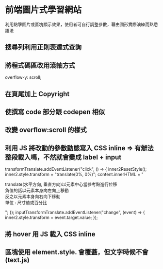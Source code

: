 # 前端圖片式學習網站

利用點擊圖片或區塊顯示效果，使用者可自行調整參數，藉由圖形實際演練而熟悉語法

## 搜尋列利用正則表達式查詢

## 將程式碼區改用滾軸方式

overflow-y: scroll;

## 在頁尾加上 Copyright

## 使撰寫 code 部分跟 codepen 相似

## 改變 overflow:scroll 的樣式

## 利用 JS 將改動的參數動態寫入 CSS inline => 有辦法整段載入嗎，不然就會變成 label + input

transformTranslate.addEventListener("click", () => {
inner2ResetStyle();
inner2.style.transform = "translate(0%, 0%)";
content.innerHTML =
"<p>translate(水平方向, 垂直方向)以元素中心當參考點進行位移<br>負值的話以元素本身向左向上移動<br>反之以元素本身向右向下移動<br>單位 : 尺寸值或百分比</p>";
});
inputTransformTranslate.addEventListener("change", (event) => {
inner2.style.transform = event.target.value;
});

## 將 hover 用 JS 載入 CSS inline

## 區塊使用 element.style. 會覆蓋，但文字時候不會(text.js)
